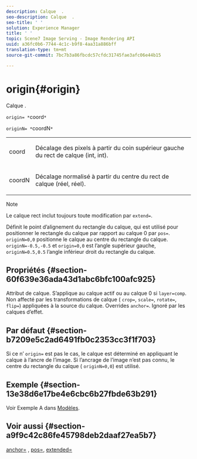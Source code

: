 ```yaml
---
description: Calque  .
seo-description: Calque  .
seo-title: ' '
solution: Experience Manager
title: ' '
topic: Scene7 Image Serving - Image Rendering API
uuid: a36fc0b6-7744-4c1c-b9f8-4aa31a886bff
translation-type: tm+mt
source-git-commit: 7bc7b3a86fbcdc57cfdc31745fae3afc06e44b15

---
```



# origin{#origin}

Calque  .

`origin= *`coord`*`

`originN= *`coordN`*`

<table id="simpletable_A270FD92B1E841FE81F5AB300351FE01"> 
 <tr class="strow"> 
  <td class="stentry"> <p><span class="varname"> coord</span> </p></td> 
  <td class="stentry"> <p>Décalage des pixels à partir du coin supérieur gauche du rect de calque (int, int). </p></td> 
 </tr> 
 <tr class="strow"> 
  <td class="stentry"> <p><span class="varname"> coordN</span> </p></td> 
  <td class="stentry"> <p>Décalage normalisé à partir du centre du rect de calque (réel, réel). </p></td> 
 </tr> 
</table>

>[!NOTE]
>
>Le calque rect inclut toujours toute modification par `extend=`.

Définit le point d’alignement du rectangle du calque, qui est utilisé pour positionner le rectangle du calque par rapport au calque 0 par `pos=`. `originN=0,0` positionne le calque   au centre du rectangle du calque. `originN=-0.5,-0.5` et `origin=0,0` est l’angle supérieur gauche, `originN=0.5,0.5` l’angle inférieur droit du rectangle du calque.

## Propriétés {#section-60f639e36ada43d1abc6bfc100afc925}

Attribut de calque. S’applique au calque actif ou au calque 0 si `layer=comp`. Non affecté par les transformations de calque ( `crop=`, `scale=`, `rotate=`, `flip=`) appliquées à la source du calque. Overrides `anchor=`. Ignoré par les calques d’effet.

## Par défaut {#section-b7209e5c2ad6491fb0c2353cc3f1f703}

Si ce n’ `origin=` est pas le cas, le calque   est déterminé en appliquant le calque à l’ancre de l’image. Si l’ancrage de l’image n’est pas connu, le centre du rectangle du calque ( `originN=0,0`) est utilisé.

## Exemple {#section-13e38d6e17be4e6cbc6b27fbde63b291}

Voir Exemple A dans [Modèles](../../../../../is-api/http-ref/image-serving-api-ref/c-http-protocol-reference/c-templates/c-templates.md#concept-3cd2d2adae0e41b2979b9640244d4d3e).

## Voir aussi {#section-a9f9c42c86fe45798deb2daaf27ea5b7}

[anchor=](../../../../../is-api/http-ref/image-serving-api-ref/c-http-protocol-reference/c-command-reference/r-anchor.md#reference-6661e548ab284b82828d8d94c8ddeb7c) , [pos=](../../../../../is-api/http-ref/image-serving-api-ref/c-http-protocol-reference/c-command-reference/r-pos.md#reference-65de948f4b404f1182b22119ca332143), [extended=](../../../../../is-api/http-ref/image-serving-api-ref/c-http-protocol-reference/c-command-reference/r-extend.md#reference-7e9156beb285459d830e2d56782a74ac)
